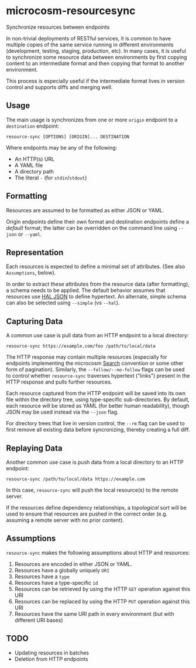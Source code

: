 # microcosm-resourcesync

Synchronize resources between endpoints

In non-trivial deployments of RESTful services, it is common to have multiple copies of the same service
running in different environments (development, testing, staging, production, etc). In many cases, it is
useful to synchronize some resource data between environments by first copying content to an intermediate
format and then copying that format to another environment.

This process is especially useful if the intermediate format lives in version control and supports diffs
and merging well.


## Usage

The main usage is synchronizes from one or more `origin` endpoint to a `destination` endpoint:

    resource-sync [OPTIONS] [ORIGIN]... DESTINATION

Where endpoints may be any of the following:

 -  An HTTP(s) URL
 -  A YAML file
 -  A directory path
 -  The literal `-` (for `stdin`/`stdout`)


## Formatting

Resources are assumed to be formatted as either JSON or YAML.

Origin endpoints define their own format and destination endpoints define a *default* format; the latter can be
overridden on the command line using `--json` or `--yaml`.


## Representation

Each resources is expected to define a minimal set of attributes. (See also `Assumptions`, below).

In order to extract these attributes from the resource data (after formatting), a schema needs to be applied. The
default behavior assumes that resources use [HAL JSON](http://stateless.co/hal_specification.html) to define
hypertext. An alternate, simple schema can also be selected using `--simple` (vs `--hal`).


## Capturing Data

A common use case is pull data from an HTTP endpoint to a local directory:

    resource-sync https://example.com/foo /path/to/local/data

The HTTP response may contain multiple resources (especially for endpoints implementing the microcosm
[Search](https://github.com/globality-corp/microcosm-flask/blob/develop/microcosm_flask/operations.py#L33)
convention or some other form of pagination). Similarly, the `--follow/--no-follow` flags can be used to
control whether `resource-sync` traverses hypertext ("links") present in the HTTP response and pulls
further resources.

Each resource captured from the HTTP endpoint will be saved into its own file within the directory tree,
using type-specific sub-directories. By default, each resource will be stored as YAML (for better human
readability), though JSON may be used instead via the `--json` flag.

For directory trees that live in version control, the `--rm` flag can be used to first remove all existing
data before syncronizing, thereby creating a full diff.


## Replaying Data

Another common use case is push data from a local directory to an HTTP endpoint:

    resource-sync /path/to/local/data https://example.com

In this case, `resource-sync` will push the local resource(s) to the remote server.

If the resources define dependency relationships, a *topological* sort will be used to ensure that resources
are pushed in the correct order (e.g. assuming a remote server with no prior content).


## Assumptions

`resource-sync` makes the following assumptions about HTTP and resources:

 1. Resources are encoded in either JSON or YAML.
 2. Resources have a globally uniquely `URI`
 3. Resources have a `type`
 4. Resources have a type-specific `id`
 5. Resources can be retrieved by using the HTTP `GET` operation against this URI
 6. Resources can be replaced by using the HTTP `PUT` operation against this URI
 7. Resources have the same URI path in every environment (but with different URI bases)


## TODO

 -  Updating resources in batches
 -  Deletion from HTTP endpoints
